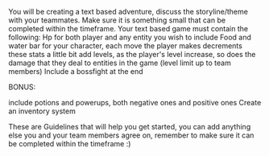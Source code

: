 You will be creating a text based adventure, discuss the storyline/theme with your teammates. Make sure it is something small that can be completed within the timeframe.
Your text based game must contain the following:
Hp for both player and any entity you wish to include
Food and water bar for your character, each move the player makes decrements these stats a little bit
add levels, as the player's level increase, so does the damage that they deal to entities in the game (level limit up to team members)
Include a bossfight at the end

BONUS: 

include potions and powerups, both negative ones and positive ones
Create an inventory system

These are Guidelines that will help you get started, you can add anything else you and your team members agree on, remember to make sure it can be completed within the timeframe :)
